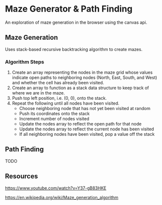 # Maze Generator & Path Finding
An exploration of maze generation in the browser using the canvas api.

## Maze Generation
Uses stack-based recursive backtracking algorithm to create mazes.

### Algorithm Steps
1. Create an array representing the nodes in the maze grid whose values
indicate open paths to neighboring nodes (North, East, South, and West)
and whether the cell has already been visited.
2. Create an array to function as a stack data structure to keep track
of where we are in the maze.
3. Push top left position, i.e. (0, 0), onto the stack.
4. Repeat the following until all nodes have been visited.
    * Choose neighboring node that has not yet been visited at random
    * Push its coordinates onto the stack
    * Increment number of nodes visited
    * Update the nodes array to reflect the open path for that node
    * Update the nodes array to reflect the current node has been visited
    * If all neighboring nodes have been visited, pop a value off the stack

## Path Finding
TODO

## Resources
https://www.youtube.com/watch?v=Y37-gB83HKE

https://en.wikipedia.org/wiki/Maze_generation_algorithm
